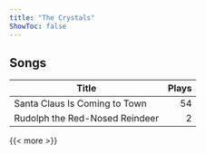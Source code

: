 ```yaml
---
title: "The Crystals"
ShowToc: false
---
```


## Songs
Title | Plays 
----- | -----: 
Santa Claus Is Coming to Town | 54
Rudolph the Red-Nosed Reindeer | 2

{{< more >}}